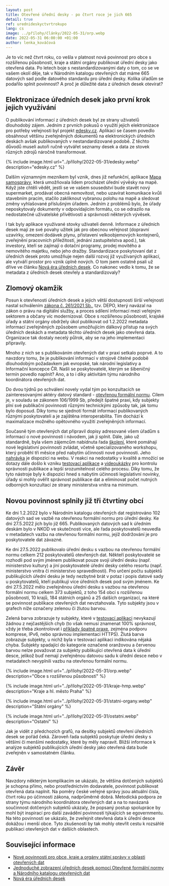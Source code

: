 ```yaml
---
layout: post
title: Otevřené úřední desky - po čtvrt roce je jich 665
detail: true
ref: urednideskyctvrtrokupo
lang: cs
image: ../přílohy/články/2022-05-31/orp.webp
date: 2022-05-31 06:00:00 +01:00
author: lenka_kováčová
---
```

Je to víc než čtvrt roku, co vešla v platnost nová povinnost pro obce s rozšířenou působností, kraje a státní orgány publikovat úřední desky jako otevřená data.
Po letech boje s nestandardizovanými daty o tom, co se ve vašem okolí děje, tak v Národním katalogu otevřených dat máme 665 datových sad podle datového standardu pro úřední desky.
Kolika úřadům se podařilo splnit povinnost? 
A proč je důležité  data z úředních desek otevírat? 
<!--more-->

## Elektronizace úředních desek jako první krok jejich využívání

O publikování informací z úředních desek byl ze strany uživatelů dlouhodobý zájem. 
Jedním z prvních pokusů o využití jejich elektronizace pro potřeby veřejnosti byl projekt [edesky.cz][edesky]. 
Aplikaci se časem povedlo obsáhnout většinu zveřejněných dokumentů na elektronických úředních deskách avšak publikovaných v nestandardizované podobě. 
Z těchto důvodů museli autoři ručně vytvářet seznamy desek a data ze stovek různých zdrojů náročně transformovat. 

{% include image.html url="../přílohy/2022-05-31/edesky.webp" description="edesky.cz" %}

Dalším významným mezníkem byl vznik, dnes již nefunkční, aplikace [Mapa samosprávy][Mapa samosprávy], která umožňovala lidem procházet úřední vývěsky na mapě. 
Když jste chtěli vědět, jestli se ve vašem sousedství bude stavět nový supermarket, prodávat obecná nemovitost, nebo uzavírat komunikace kvůli stavebním pracím, stačilo zakliknout vybranou polohu na mapě a sledovat změny vyhlašované příslušným úřadem.
Jedním z problémů bylo, že úřady neposkytovaly dokumenty v odpovídajícím formátu, co se odrazilo na nedostatečné uživatelské přívětivosti  a správnosti některých vývěsek.

I tak byly aplikace využívané stovky uživateli denně. 
Informace z úředních desek mají ze své povahy užitek jak pro obecnou veřejnost (dopravní uzavírky, omezení dodávek plynu, přistavení velkoobjemových kontejnerů, zveřejnění pracovních příležitostí, jednání zastupitelstva apod.), tak investory, kteří se zajímají o dotační programy, prodej movitého a nemovitého majetku, nebo jeho dražby.
Standardizace poskytovaní dat z úředních desek proto umožňuje nejen další rozvoj již využívaných aplikací, ale vytváří prostor pro vznik úplně nových. 
O tom jsem ostatně psali už dříve ve článku [Nová éra úředních desek][Nová éra úředních desek]. 
Co nakonec vedlo k tomu, že se metadata z úředních desek otevřely a standardizovaly?

## Zlomový okamžik

Posun k otevřenosti úředních desek a jejich větší dostupnosti širší veřejnosti nastal schválením [zákona č. 261/2021 Sb.][zákon č. 261/2020 Sb.], tzv. DEPO, který navázal na zákon o právu na digitální služby, a proces sdílení informací mezi veřejným sektorem a občany víc modernizoval.
Obce s rozšířenou působností, krajské úřady a státní orgány obdržely úkol publikovat od 1.2.2022 metadata informací zveřejněných způsobem umožňujícím dálkový přístup na svých úředních deskách a metadata těchto úředních desek jako otevřená data. 
Organizace tak dostaly necelý půlrok, aby se na jeho implementaci připravily.

Mnoho z nich se s publikováním otevřených dat v praxi setkalo poprvé.
A to navzdory tomu, že je publikování informací v strojově čitelné podobě dlouhodobým požadavkem jak evropské, tak národní legislativy a Informační koncepce ČR. 
Našli se poskytovatelé, kterým se šibeničný termín povedlo naplnit? Ano, a to i díky aktivitám týmu národního koordinátora otevřených dat. 

Do dvou týdnů po schválení novely vydal tým po konzultacích se zainteresovanými aktéry datový standard - [otevřenou formální normu][OFN]. 
Cílem je, v souladu se zákonem 106/1999 Sb, předejít špatné praxi, kdy subjekty plní své publikační povinnosti různými technickými způsoby tak, jak tomu bylo doposud.
Díky tomu se sjednotí formát informací publikovaných různými poskytovateli a je zajištěna interoperabilita. 
Tím dochází k maximalizace možného opětovného využití zveřejněných informací. 

Současně tým otevřených dat připravil dopisy adresované všem úřadům s informací o nové povinnosti i návodem, jak ji splnit. 
Dále, jako už standardně, byla všem zájemcům nabídnuta řada [školení][školení], které pomáhají nové legislativní povinnosti zvládat, včetně specializovaného workshopu, který proběhl tři měsíce před nabytím účinnosti nové povinnosti.
Jeho [nahrávka][nahrávka workshopu] je dispozici na webu. 
V reakci na nedostatky v kvalitě a množící se dotazy dále došlo k vzniku [testovací aplikace][testovací aplikace] a [videoukázky][videoukázka] pro kontrolu správnosti publikace a lepší srozumitelnost celého procesu.
Díky tomu, že tyto nástroje byly k dispozici hned s nabytím účinnosti legislativní novinky, úřady si mohly ověřit správnost publikace dat a eliminovat počet nutných odborných konzultací ze strany ministerstva vnitra na minimum.

## Novou povinnost splnily již tři čtvrtiny obcí

Ke dni 1.2.2022 bylo v Národním katalogu otevřených dat registrováno 102 datových sad ve vazbě na otevřenou formální normu pro úřední desky.
Ke dni 27.5.2022 jich bylo již 665. 
Publikovaných datových sad k úředním deskám bylo v NKOD ve skutečnosti více, ale řada poskytovatelů neuvedla v metadatech vazbu na otevřenou formální normu, jejíž dodržování je pro poskytovatele dat závazné.  

Ke dni 27.5.2022 publikovalo úřední desku s vazbou na otevřenou formální normu celkem 212 poskytovatelů otevřených dat. 
Někteří poskytovatelé se rozhodli pod svým jménem publikovat pouze svoji úřední desku (např. ministerstvo kultury) a jiní poskytovatelé úřední desky celého resortu (např. ministerstvo vnitra či ministerstvo spravedlnosti).
Pro určení počtu subjektů publikujících úřední desku je tedy nezbytné brát v potaz i popis datové sady u poskytovatelů, kteří publikují více úředních desek pod svým jménem. 
Ke dni 27.5.2022 mělo zveřejněnou úřední desku s vazbou na otevřenou formální normu celkem 373 subjektů, z toho 154 obcí s rozšířenou působností, 10 krajů, 184 státních orgánů a 25 dalších organizací, na které se povinnost publikace otevřených dat nevztahovala.
Tyto subjekty jsou v grafech níže označeny zelenou či žlutou barvou. 

Zelená barva zobrazuje ty subjekty, které v [testovací aplikaci][testovací aplikace] nevykazují žádnou z nejčastějších chyb (to však nemusí znamenat 100% správnost, vždy je třeba zkontrolovat i [příklady špatné praxe][špatná praxe], zejména podporu komprese, IPv6, nebo správnou implementaci HTTPS).
Žlutá barva zobrazuje subjekty, u nichž byla v testovací aplikaci indikována nějaká chyba.
Subjekty spadající do kategorie označené oranžovou a červenou barvou nelze považovat za subjekty publikující otevřená data k úřední desce, jelikož buď nemají zveřejněnou datovou sadu k úřední desce nebo v metadatech nevyplnili vazbu na otevřenou formální normu.

{% include image.html url="../přílohy/2022-05-31/orp.webp" description="Obce s rozšířenou působností" %}

{% include image.html url="../přílohy/2022-05-31/kraje-hmp.webp" description="Kraje a hl. město Praha" %}

{% include image.html url="../přílohy/2022-05-31/statni-organy.webp" description="Státní orgány" %}

{% include image.html url="../přílohy/2022-05-31/ostatni.webp" description="Ostatní" %}

Jak je vidět z předchozích grafů, na desítky subjektů otevření úředních desek se pořád čeká. 
Zároveň řada subjektů poskytuje úřední desky s většími či menšími nedostatky, které by měly napravit.
Bližší informace k analýze subjektů publikujících úřední desky jako otevřená data bude zveřejněn v samostatném článku.

## Závěr

Navzdory některým komplikacím se ukázalo, že většina dotčených subjektů je schopna přímo, nebo prostřednictvím dodavatele, povinnost publikovat otevřená data naplnit.
Na poměry české veřejné správy jsou aktuální čísla, čtvrt roku po účinnosti zákona, nadprůměrně dobrá.
Metodická podpora ze strany týmu národního koordinátora otevřených dat a na to navázaná součinnost dotčených subjektů ukázaly, že popsaný postup spolupráce by mohl být inspirací pro další zavádění povinností týkajících se egovernmentu.
Na této povinnosti se ukázalo, že zveřejnit otevřená data k úřední desce dokážou i menší obce.
Tyto zkušenosti by tak mohly otevřít cestu k rozsáhlé publikaci otevřených dat v dalších oblastech.


## Související informace

- [Nové povinnosti pro obce, kraje a orgány státní správy v oblasti otevřených dat][Nové povinnosti pro obce, kraje a orgány státní správy v oblasti otevřených dat]
- [Jednoduché zobrazení úředních desek pomocí Otevřené formální normy a Národního katalogu otevřených dat][Jednoduché zobrazení úředních desek pomocí Otevřené formální normy a Národního katalogu otevřených dat]
- [Nová éra úředních desek][Nová éra úředních desek]


[edesky]: https://edesky.cz/ "edesky.cz"
[Mapa samosprávy]: https://www.facebook.com/mapasamospravy/ "Facebook Mapa samosprávy"
[Nová éra úředních desek]: https://data.gov.cz/články/nová-éra-úředních-desek "Nová éra úředních desek"
[zákon č. 261/2020 Sb.]: https://www.zakonyprolidi.cz/cs/2021-261 "zákon č. 261/2021 Sb."
[OFN]: https://ofn.gov.cz/úřední-desky/2021-07-20/ "OFN"
[školení]: https://data.gov.cz/vzdělávání/ "Vzdělávání"
[nahrávka workshopu]: https://www.youtube.com/watch?v=ylW2j-uDmAI&feature=youtu.be "Nahrávka workshopu na Youtube"
[testovací aplikace]: https://ofn.gov.cz/úřední-desky/2021-07-20/aplikace/úřední-desky.html "Testovací aplikace"
[videoukázka]: https://www.youtube.com/watch?v=eDWp5yR_tbw "Videoukázka na Youtube"
[špatná praxe]: https://opendata.gov.cz/špatná-praxe:start "Špatná praxe"
[Jednoduché zobrazení úředních desek pomocí Otevřené formální normy a Národního katalogu otevřených dat]: https://ofn.gov.cz/úřední-desky/2021-07-20/aplikace/úřední-desky.html "Jednoduché zobrazení úředních desek pomocí Otevřené formální normy a Národního katalogu otevřených dat"
[Nové povinnosti pro obce, kraje a orgány státní správy v oblasti otevřených dat]: https://data.gov.cz/články/nové-povinnosti-pro-obce-kraje-a-orgány-státní-správy-v-oblasti-otevřených-dat "Nové povinnosti pro obce, kraje a orgány státní správy v oblasti otevřených dat"
